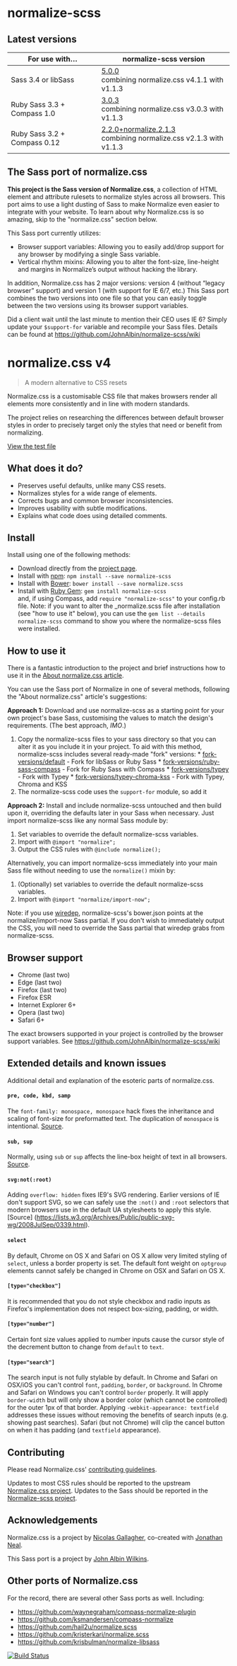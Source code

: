 # normalize-scss

## Latest versions

For use with…                | normalize-scss version
-----------------------------|-----------------------
Sass 3.4 or libSass          | [5.0.0](https://github.com/JohnAlbin/normalize-scss/releases/tag/5.0.0)<br> combining normalize.css v4.1.1 with v1.1.3
Ruby Sass 3.3 + Compass 1.0  | [3.0.3](https://github.com/JohnAlbin/normalize-scss/releases/tag/3.0.3)<br> combining normalize.css v3.0.3 with v1.1.3
Ruby Sass 3.2 + Compass 0.12 | [2.2.0+normalize.2.1.3](https://github.com/JohnAlbin/normalize-scss/releases/tag/2.2.0%2Bnormalize.2.1.3)<br> combining normalize.css v2.1.3 with v1.1.3

## The Sass port of normalize.css

__This project is the Sass version of Normalize.css__, a collection of HTML element and attribute rulesets to normalize styles across all browsers. This port aims to use a light dusting of Sass to make Normalize even easier to integrate with your website. To learn about why Normalize.css is so amazing, skip to the "normalize.css" section below.

This Sass port currently utilizes:

* Browser support variables: Allowing you to easily add/drop support for any browser by modifying a single Sass variable.
* Vertical rhythm mixins: Allowing you to alter the font-size, line-height and margins in Normalize’s output without hacking the library.

In addition, Normalize.css has 2 major versions: version 4 (without “legacy browser” support) and version 1 (with support for IE 6/7, etc.) This Sass port combines the two versions into one file so that you can easily toggle between the two versions using its browser support variables.

Did a client wait until the last minute to mention their CEO uses IE 6? Simply update your `$support-for` variable and recompile your Sass files. Details can be found at https://github.com/JohnAlbin/normalize-scss/wiki

# normalize.css v4

> A modern alternative to CSS resets

Normalize.css is a customisable CSS file that makes browsers render all elements more consistently and in line with modern standards.

The project relies on researching the differences between default browser styles in order to precisely target only the styles that need or benefit from normalizing.

[View the test file](http://necolas.github.io/normalize.css/latest/test.html)

## What does it do?

* Preserves useful defaults, unlike many CSS resets.
* Normalizes styles for a wide range of elements.
* Corrects bugs and common browser inconsistencies.
* Improves usability with subtle modifications.
* Explains what code does using detailed comments.

## Install

Install using one of the following methods:

* Download directly from the [project page](https://github.com/JohnAlbin/normalize-scss/releases).
* Install with [npm](http://npmjs.org/): `npm install --save normalize-scss`
* Install with [Bower](http://bower.io/): `bower install --save normalize.scss`
* Install with [Ruby Gem](https://rubygems.org/gems/normalize-scss): `gem install normalize-scss`<br>
  and, if using Compass, add `require "normalize-scss"` to your config.rb file. Note: if you want to alter the _normalize.scss file after installation (see "how to use it" below), you can use the `gem list --details normalize-scss` command to show you where the normalize-scss files were installed.

## How to use it

There is a fantastic introduction to the project and brief instructions how to use it in the [About normalize.css article](http://nicolasgallagher.com/about-normalize-css/).

You can use the Sass port of Normalize in one of several methods, following the "About normalize.css" article's suggestions:

__Approach 1:__ Download and use normalize-scss as a starting point for your own project's base Sass, customising the values to match the design's requirements. (The best approach, _IMO_.)
  1. Copy the normalize-scss files to your sass directory so that you can alter it
    as you include it in your project. To aid with this method, normalize-scss
    includes several ready-made "fork" versions:
    * [fork-versions/default](fork-versions/default) - Fork for libSass or Ruby Sass
    * [fork-versions/ruby-sass-compass](fork-versions/ruby-sass-compass) - Fork for Ruby Sass with Compass
    * [fork-versions/typey](fork-versions/typey) - Fork with Typey
    * [fork-versions/typey-chroma-kss](fork-versions/typey-chroma-kss) - Fork with Typey, Chroma and KSS
  2. The normalize-scss code uses the `support-for` module, so add it

__Approach 2:__ Install and include normalize-scss untouched and then build upon it, overriding the defaults later in your Sass when necessary. Just import normalize-scss like any normal Sass module by:
  1. Set variables to override the default normalize-scss variables.
  2. Import with `@import "normalize";`
  3. Output the CSS rules with `@include normalize();`

Alternatively, you can import normalize-scss immediately into your main Sass file without needing to use the `normalize()` mixin by:

  1. (Optionally) set variables to override the default normalize-scss variables.
  2. Import with `@import "normalize/import-now";`

Note: if you use [wiredep](https://github.com/taptapship/wiredep), normalize-scss's bower.json points at the normalize/import-now Sass partial. If you don't wish to immediately output the CSS, you will need to override the Sass partial that wiredep grabs from normalize-scss.

## Browser support

* Chrome (last two)
* Edge (last two)
* Firefox (last two)
* Firefox ESR
* Internet Explorer 6+
* Opera (last two)
* Safari 6+

The exact browsers supported in your project is controlled by the browser
support variables. See https://github.com/JohnAlbin/normalize-scss/wiki


## Extended details and known issues

Additional detail and explanation of the esoteric parts of normalize.css.

#### `pre, code, kbd, samp`

The `font-family: monospace, monospace` hack fixes the inheritance and scaling
of font-size for preformatted text. The duplication of `monospace` is
intentional. [Source](https://en.wikipedia.org/wiki/User:Davidgothberg/Test59).

#### `sub, sup`

Normally, using `sub` or `sup` affects the line-box height of text in all
browsers. [Source](https://gist.github.com/413930).

#### `svg:not(:root)`

Adding `overflow: hidden` fixes IE9's SVG rendering. Earlier versions of IE
don't support SVG, so we can safely use the `:not()` and `:root` selectors that
modern browsers use in the default UA stylesheets to apply this style. [Source]
(https://lists.w3.org/Archives/Public/public-svg-wg/2008JulSep/0339.html).

#### `select`

By default, Chrome on OS X and Safari on OS X allow very limited styling of
`select`, unless a border property is set. The default font weight on `optgroup`
elements cannot safely be changed in Chrome on OSX and Safari on OS X.

#### `[type="checkbox"]`

It is recommended that you do not style checkbox and radio inputs as Firefox's
implementation does not respect box-sizing, padding, or width.

#### `[type="number"]`

Certain font size values applied to number inputs cause the cursor style of the
decrement button to change from `default` to `text`.

#### `[type="search"]`

The search input is not fully stylable by default. In Chrome and Safari on
OSX/iOS you can't control `font`, `padding`, `border`, or `background`. In
Chrome and Safari on Windows you can't control `border` properly. It will apply
`border-width` but will only show a border color (which cannot be controlled)
for the outer 1px of that border. Applying `-webkit-appearance: textfield`
addresses these issues without removing the benefits of search inputs (e.g.
showing past searches). Safari (but not Chrome) will clip the cancel button on
when it has padding (and `textfield` appearance).


## Contributing

Please read Normalize.css' [contributing guidelines](https://github.com/necolas/normalize.css/blob/master/CONTRIBUTING.md).

Updates to most CSS rules should be reported to the upstream [Normalize.css project](http://necolas.github.com/normalize.css/). Updates to the Sass should be reported in the [Normalize-scss project](https://github.com/JohnAlbin/normalize-scss/).

## Acknowledgements

Normalize.css is a project by [Nicolas Gallagher](https://github.com/necolas),
co-created with [Jonathan Neal](https://github.com/jonathantneal).

This Sass port is a project by [John Albin Wilkins](http://john.albin.net).

## Other ports of Normalize.css

For the record, there are several other Sass ports as well. Including:

* https://github.com/waynegraham/compass-normalize-plugin
* https://github.com/ksmandersen/compass-normalize
* https://github.com/hail2u/normalize.scss
* https://github.com/kristerkari/normalize.scss
* https://github.com/krisbulman/normalize-libsass

[![Build Status](https://travis-ci.org/JohnAlbin/normalize-scss.png?branch=master)](https://travis-ci.org/JohnAlbin/normalize-scss)
